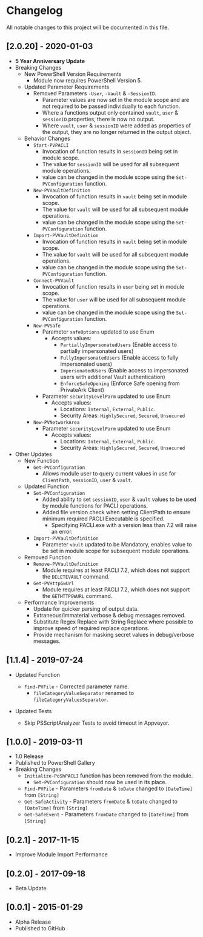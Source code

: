 # Changelog

All notable changes to this project will be documented in this file.

## [2.0.20] - 2020-01-03

- **5 Year Anniversary Update**
- Breaking Changes
  - New PowerShell Version Requirements
    - Module now requires PowerShell Version 5.
  - Updated Parameter Requirements
    - Removed Parameters `-User`, `-Vault` & `-SessionID`.
      - Parameter values are now set in the module scope and are not required to be passed individually to each function.
      - Where a functions output only contained `vault`, `user` & `sessionID` properties, there is now no output.
      - Where `vault`, `user` & `sessionID` were added as properties of the output, they are no longer returned in the output object.
  - Behavior Changes
    - `Start-PVPACLI`
      - Invocation of function results in `sessionID` being set in module scope.
      - The value for `sessionID` will be used for all subsequent module operations.
      - value can be changed in the module scope using the `Set-PVConfiguration` function.
    - `New-PVVaultDefinition`
      - Invocation of function results in `vault` being set in module scope.
      - The value for `vault` will be used for all subsequent module operations.
      - value can be changed in the module scope using the `Set-PVConfiguration` function.
    - `Import-PVVaultDefinition`
      - Invocation of function results in `vault` being set in module scope.
      - The value for `vault` will be used for all subsequent module operations.
      - value can be changed in the module scope using the `Set-PVConfiguration` function.
    - `Connect-PVVault`
      - Invocation of function results in `user` being set in module scope.
      - The value for `user` will be used for all subsequent module operations.
      - value can be changed in the module scope using the `Set-PVConfiguration` function.
    - `New-PVSafe`
      - Parameter `safeOptions` updated to use Enum
        - Accepts values:
          - `PartiallyImpersonatedUsers` (Enable access to partially impersonated users)
          - `FullyImpersonatedUsers` (Enable access to fully impersonated users)
          - `ImpersonatedUsers` (Enable access to impersonated users with additional Vault authentication)
          - `EnforceSafeOpening` (Enforce Safe opening from PrivateArk Client)
      - Parameter `securityLevelParm` updated to use Enum
        - Accepts values:
          - Locations: `Internal`, `External`, `Public`.
          - Security Areas: `HighlySecured`, `Secured`, `Unsecured`
    - `New-PVNetworkArea`
      - Parameter `securityLevelParm` updated to use Enum
        - Accepts values:
          - Locations: `Internal`, `External`, `Public`.
          - Security Areas: `HighlySecured`, `Secured`, `Unsecured`
- Other Updates
  - New Function
    - `Get-PVConfiguration`
      - Allows module user to query current values in use for `ClientPath`, `sessionID`, `user` & `vault`.
  - Updated Function
    - `Set-PVConfiguration`
      - Added ability to set `sessionID`, `user` & `vault` values to be used by module functions for PACLI operations.
      - Added file version check when setting ClientPath to ensure minimum required PACLI Executable is specified.
        - Specifying PACLI.exe with a version less than 7.2 will raise an error.
    - `Import-PVVaultDefinition`
      - Parameter `vault` updated to be Mandatory, enables value to be set in module scope for subsequent module operations.
  - Removed Function
    - `Remove-PVVaultDefinition`
      - Module requires at least PACLI 7.2, which does not support the `DELETEVAULT` command.
    - `Get-PVHttpGwUrl`
      - Module requires at least PACLI 7.2, which does not support the `GETHTTPGWURL` command.
  - Performance Improvements
    - Update for quicker parsing of output data.
    - Extraneous/immaterial verbose & debug messages removed.
    - Substitute Regex Replace with String Replace where possible to improve speed of required replace operations.
    - Provide mechanism for masking secret values in debug/verbose messages.

## [1.1.4] - 2019-07-24

- Updated Function
  - `Find-PVFile` - Corrected parameter name.
    - `fileCategoryValueSeparator` renamed to `fileCategoryValuesSeparator`.

- Updated Tests
  - Skip PSScriptAnalyzer Tests to avoid timeout in Appveyor.

## [1.0.0] - 2019-03-11

- 1.0 Release
- Published to PowerShell Gallery
- Breaking Changes
  - `Initialize-PoShPACLI` function has been removed from the module.
    - `Set-PVConfiguration` should now be used in its place.
  - `Find-PVFile` - Parameters `fromDate` & `toDate` changed to `[DateTime]` from `[String]`
  - `Get-SafeActivity` - Parameters `fromDate` & `toDate` changed to `[DateTime]` from `[String]`
  - `Get-SafeEvent` - Parameters `fromDate` changed to `[DateTime]` from `[String]`

## [0.2.1] - 2017-11-15

- Improve Module Import Performance

## [0.2.0] - 2017-09-18

- Beta Update

## [0.0.1] - 2015-01-29

- Alpha Release
- Published to GitHub
